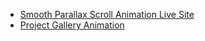 - [Smooth Parallax Scroll Animation Live Site](https://animations-nextjs-flax.vercel.app/)
- [Project Gallery Animation](https://animations-one-lemon.vercel.app/)
